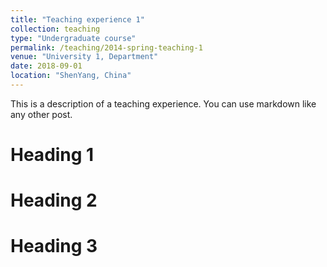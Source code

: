 ```yaml
---
title: "Teaching experience 1"
collection: teaching
type: "Undergraduate course"
permalink: /teaching/2014-spring-teaching-1
venue: "University 1, Department"
date: 2018-09-01
location: "ShenYang, China"
---
```


This is a description of a teaching experience. You can use markdown like any other post.

Heading 1
======

Heading 2
======

Heading 3
======
